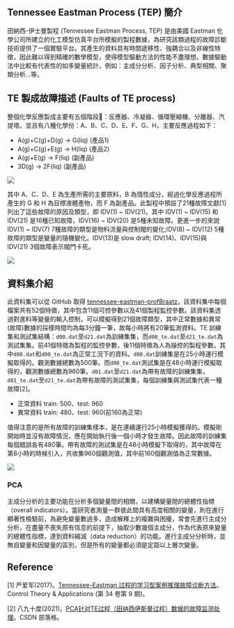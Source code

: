 

## Tennessee Eastman Process (TEP) 簡介
田納西-伊士曼製程 (Tennessee Eastman Process, TEP) 是由美國 Eastman 化學公司所建立的化工模型仿真平台所模擬的製程數據，為研究該類過程的故障診斷技術提供了一個實驗平台。其產生的資料具有時間遞移性、強耦合以及非線性特徵，因此難以得到精確的數學模型，使得模型驅動方法的性能不盡理想。數據驅動法中比較有代表性的如多變量統計，例如：主成分分析、因子分析、典型相關、聚類分析...等。

## TE 製成故障描述 (Faults of TE process)
整個化學反應製成主要有五個階段：反應器、冷凝器、循環壓縮機、分離器、汽提塔。並且有八種化學份：A、B、C、D、E、F、G、H，主要反應過程如下：

- A(g)+C(g)+D(g) → G(liq) (產品1)
- A(g)+C(g)+E(g) → H(liq) (產品2)
- A(g)+E(g) → F(liq) (副產品)
- 3D(g) → 2F(liq) (副產品)

![](https://i.imgur.com/AaRBjbW.png)

其中 A、C、D、E 為生產所需的主要原料，B 為惰性成分，經過化學反應過程所產生的 G 和 H 為目標液體產物，而 F 為副產品。此製程中預設了21種故障文獻[1]列出了這些故障的原因及類型，即 IDV(1) ~ IDV(21)。其中 IDV(1) ~ IDV(15) 和 IDV(21) 是16種已知故障，IDV(16) ~ IDV(20) 是5種未知故障。更進一步的來說 IDV(1) ~ IDV(7) 7種故障的類型是物料流量與控制閥的變化;IDV(8) ~ IDV(12) 5種故障的類型是變量的隨機變化。IDV(13)是 slow draft; IDV(14)、IDV(15)與IDV(21) 3個故障表示閥門卡死。

![](https://i.imgur.com/JR8O3UL.png)

## 資料集介紹
此資料集可以從 GitHub 取得 [tennessee-eastman-profBraatz](https://github.com/camaramm/tennessee-eastman-profBraatz)。該資料集中每個檔案共有52個特徵，其中包含11個可控參數以及41個製程監控參數。該資料集透過對進料等變量的輸入控制，可以模擬得到21個故障類型，其中正常數據和異常(故障)數據的採樣時間均為每3分鐘一筆，故每小時將有20筆監測資料。TE 訓練集和測試集結構：`d00.dat`至`d21.dat`為訓練集集，而`d00_te.dat`至`d21_te.dat`為測試集集。前41個特徵為製程的監控參數，後11個特徵為人為操控的製程參數。其中`d00.dat`和`d00_te.dat`為正常工況下的資料。`d00.dat`訓練集是在25小時運行模擬取得的。觀測數據總數為500筆。而`d00_te.dat`測試集是在48小時運行模擬取得的，觀測數據總數為960筆。`d01.dat`至`d21.dat`為帶有故障的訓練集集，`d01_te.dat`至`d21_te.dat`為帶有故障的測試集集，每個訓練集與測試集代表一種故障[2]。

- 正常資料 train: 500、test: 960
- 異常資料 train: 480、test: 960(前160為正常)

值得注意的是所有故障的訓練集樣本，是在連續運行25小時模擬獲得的。模擬剛開始時並沒有故障情況，應在開始執行後一個小時才發生故障。因此故障的訓練集每個錯誤各有480筆。帶有故障的測試集是在48小時模擬下取得的，其中故障在第8小時的時候引入，共收集960個觀測值，其中前160個觀測值為正常數據。

![](https://i.imgur.com/wmg64pz.png)

### PCA
主成分分析的主要功能在分析多個變量間的相關，以建構變量間的總體性指標（overall indicators）。當研究者測量一群彼此間具有高度相關的變量，則在進行顯著性檢驗前，為避免變量數過多，造成解釋上的複雜與困擾，常會先進行主成分分析，在盡量不喪失原有信息的前提下，抽取少數幾個主成分，作為代表原來變量的總體性指標，達到資料縮減（data reduction）的功能。進行主成分分析時，並無自變量和因變量的區別，但是所有的變量都必須是定距以上層次變量。


## Reference
[1] 严爱军(2017)。[Tennessee-Eastman 过程的学习型案例推理故障诊断方法](http://jcta.alljournals.ac.cn/cta_cn/ch/reader/create_pdf.aspx?file_no=CCTA160710&flag=1&journal_id=cta_cn&year_id=2017)。Control Theory & Applications (第 34 卷第 9 期)。

[2] 八九十度(2021)。[PCA针对TE过程（田纳西伊斯曼过程）数据的故障监测处理](https://blog.csdn.net/weixin_40418080/article/details/120186027)。CSDN 部落格。

